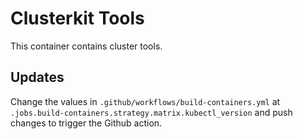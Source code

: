 # Clusterkit Tools
This container contains cluster tools.

## Updates
Change the values in `.github/workflows/build-containers.yml` at `.jobs.build-containers.strategy.matrix.kubectl_version` and push changes to trigger the Github action.

